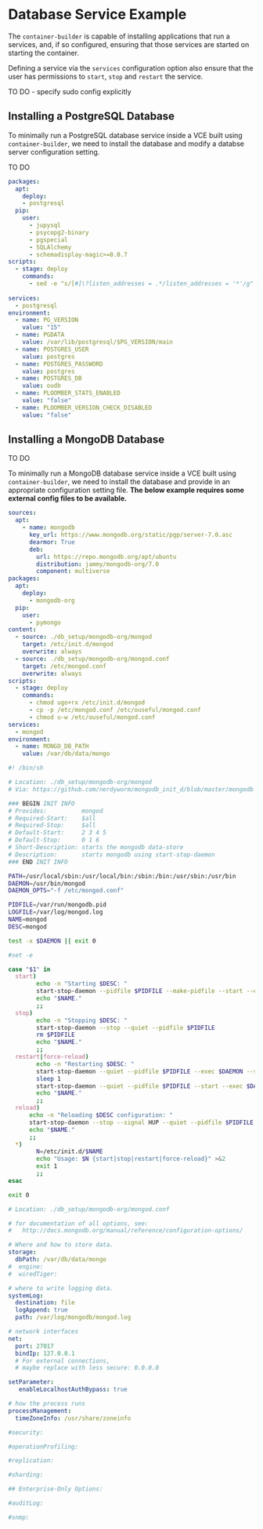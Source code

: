 # Database Service Example

The `container-builder` is capable of installing applications that run a services, and, if so configured, ensuring that those services are started on starting the container.

Defining a service via the `services` configuration option also ensure that the user has permissions to `start`, `stop` and `restart` the service.

TO DO - specify sudo config explicitly

## Installing a PostgreSQL Database

To minimally run a PostgreSQL database service inside a VCE built using `container-builder`, we need to install the database and modify a databse server configuration setting.

TO DO

```yaml
packages:
  apt:
    deploy:
    - postgresql
  pip:
    user:
      - jupysql
      - psycopg2-binary
      - pgspecial
      - SQLAlchemy
      - schemadisplay-magic>=0.0.7
scripts:
  - stage: deploy
    commands:
      - sed -e "s/[#]\?listen_addresses = .*/listen_addresses = '*'/g" -i "/etc/postgresql/$PG_VERSION/main/postgresql.conf"
  
services:
  - postgresql
environment:
  - name: PG_VERSION
    value: "15"
  - name: PGDATA
    value: /var/lib/postgresql/$PG_VERSION/main
  - name: POSTGRES_USER
    value: postgres
  - name: POSTGRES_PASSWORD
    value: postgres
  - name: POSTGRES_DB
    value: oudb
  - name: PLOOMBER_STATS_ENABLED
    value: "false"
  - name: PLOOMBER_VERSION_CHECK_DISABLED
    value: "false"
```

## Installing a MongoDB Database

TO DO

To minimally run a MongoDB database service inside a VCE built using `container-builder`, we need to install the database and provide in an appropriate configuration setting file. __The below example requires some external config files to be available.__

```yaml
sources:
  apt:
    - name: mongodb
      key_url: https://www.mongodb.org/static/pgp/server-7.0.asc
      dearmor: True
      deb:
        url: https://repo.mongodb.org/apt/ubuntu
        distribution: jammy/mongodb-org/7.0
        component: multiverse
packages:
  apt:
    deploy:
      - mongodb-org
  pip:
    user:
      - pymongo
content:
  - source: ./db_setup/mongodb-org/mongod
    target: /etc/init.d/mongod
    overwrite: always
  - source: ./db_setup/mongodb-org/mongod.conf
    target: /etc/mongod.conf
    overwrite: always
scripts:
  - stage: deploy
    commands:
      - chmod ugo+rx /etc/init.d/mongod
      - cp -p /etc/mongod.conf /etc/ouseful/mongod.conf
      - chmod u-w /etc/ouseful/mongod.conf
services:
  - mongod
environment:
  - name: MONGO_DB_PATH
    value: /var/db/data/mongo
```


```bash
#! /bin/sh

# Location: ./db_setup/mongodb-org/mongod
# Via: https://github.com/nerdyworm/mongodb_init_d/blob/master/mongodb

### BEGIN INIT INFO
# Provides:          mongod
# Required-Start:    $all
# Required-Stop:     $all
# Default-Start:     2 3 4 5
# Default-Stop:      0 1 6
# Short-Description: starts the mongodb data-store
# Description:       starts mongodb using start-stop-daemon
### END INIT INFO

PATH=/usr/local/sbin:/usr/local/bin:/sbin:/bin:/usr/sbin:/usr/bin
DAEMON=/usr/bin/mongod
DAEMON_OPTS="-f /etc/mongod.conf"

PIDFILE=/var/run/mongodb.pid
LOGFILE=/var/log/mongod.log
NAME=mongod
DESC=mongod

test -x $DAEMON || exit 0

#set -e

case "$1" in
  start)
        echo -n "Starting $DESC: "
        start-stop-daemon --pidfile $PIDFILE --make-pidfile --start --exec $DAEMON -- $DAEMON_OPTS -- run >> $LOGFILE&
        echo "$NAME."
        ;;
  stop)
        echo -n "Stopping $DESC: "
        start-stop-daemon --stop --quiet --pidfile $PIDFILE
        rm $PIDFILE
        echo "$NAME."
        ;;
  restart|force-reload)
        echo -n "Restarting $DESC: "
        start-stop-daemon --quiet --pidfile $PIDFILE --exec $DAEMON --stop
        sleep 1
        start-stop-daemon --quiet --pidfile $PIDFILE --start --exec $DAEMON -- $DAEMON_OPTS  -- run >> $LOGFILE&
        echo "$NAME."
        ;;
  reload)
      echo -n "Reloading $DESC configuration: "
      start-stop-daemon --stop --signal HUP --quiet --pidfile $PIDFILE --exec $DAEMON
      echo "$NAME."
      ;;
  *)
        N=/etc/init.d/$NAME
        echo "Usage: $N {start|stop|restart|force-reload}" >&2
        exit 1
        ;;
esac

exit 0
```

```yaml
# Location: ./db_setup/mongodb-org/mongod.conf

# for documentation of all options, see:
#   http://docs.mongodb.org/manual/reference/configuration-options/

# Where and how to store data.
storage:
  dbPath: /var/db/data/mongo
#  engine:
#  wiredTiger:

# where to write logging data.
systemLog:
  destination: file
  logAppend: true
  path: /var/log/mongodb/mongod.log

# network interfaces
net:
  port: 27017
  bindIp: 127.0.0.1
  # For external connections,
  # maybe replace with less secure: 0.0.0.0

setParameter:
   enableLocalhostAuthBypass: true

# how the process runs
processManagement:
  timeZoneInfo: /usr/share/zoneinfo

#security:

#operationProfiling:

#replication:

#sharding:

## Enterprise-Only Options:

#auditLog:

#snmp:

```
